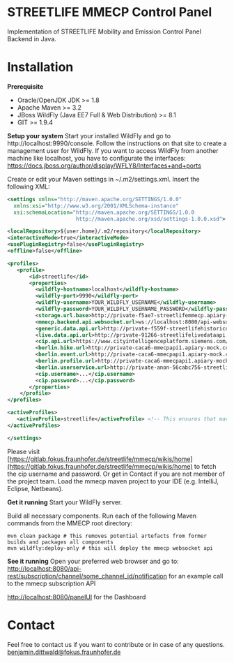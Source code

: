 # STREETLIFE MMECP Control Panel

Implementation of STREETLIFE Mobility and Emission Control Panel Backend in Java.


# Installation

**Prerequisite**
 * Oracle/OpenJDK JDK >= 1.8
 * Apache Maven >= 3.2
 * JBoss WildFly (Java EE7 Full & Web Distribution) >= 8.1
 * GIT >= 1.9.4

**Setup your system**
Start your installed WildFly and go to ​http://localhost:9990/console. Follow the instructions on that site to create a management user for WildFly. If you want to access WildFly from another machine like localhost, you have to configurate the interfaces: ​https://docs.jboss.org/author/display/WFLY8/Interfaces+and+ports

Create or edit your Maven settings in ~/.m2/settings.xml. Insert the following XML:

```xml
<settings xmlns="http://maven.apache.org/SETTINGS/1.0.0"
  xmlns:xsi="http://www.w3.org/2001/XMLSchema-instance"
  xsi:schemaLocation="http://maven.apache.org/SETTINGS/1.0.0
                      http://maven.apache.org/xsd/settings-1.0.0.xsd">

<localRepository>${user.home}/.m2/repository</localRepository>
<interactiveMode>true</interactiveMode>
<usePluginRegistry>false</usePluginRegistry>
<offline>false</offline>

<profiles>
   <profile>
       <id>streetlife</id>
       <properties>
         <wildfly-hostname>localhost</wildfly-hostname>
         <wildfly-port>9990</wildfly-port>
         <wildfly-username>YOUR_WILDFLY_USERNAME</wildfly-username>
         <wildfly-password>YOUR_WILDFLY_USERNAME_PASSWORD</wildfly-password>
         <storage.url.base>http://private-f5ae7-streetlifemmecp.apiary-mock.com</storage.url.base>
         <mmecp.backend.api.websocket.url>ws://localhost:8080/api-websocket/</mmecp.backend.api.websocket.url>
         <generic.data.api.url>http://private-f559f-streetlifehistoricdataapi.apiary-mock.com</generic.data.api.url>
         <live.data.api.url>http://private-91266-streetlifelivedataapi.apiary-mock.com</live.data.api.url>
         <cip.api.url>https://www.cityintelligenceplatform.siemens.com/cip-mobility/rest/streetlife/parkride</cip.api.url>
         <berlin.bike.url>http://private-caca6-mmecpapi1.apiary-mock.com/cip-mobilityguidance/rest/mobilityguidance/bike</berlin.bike.url>
         <berlin.event.url>http://private-caca6-mmecpapi1.apiary-mock.com/cip-mobilityguidance/rest/mobilityguidance/event</berlin.event.url>
         <berlin.profile.url>http://private-caca6-mmecpapi1.apiary-mock.com/cip-mobilityguidance/rest/mobilityguidance/profile</berlin.profile.url>
         <berlin.userservice.url>http://private-anon-56cabc756-streetlifeuserservicev2.apiary-mock.com</berlin.userservice.url>
         <cip.username>...</cip.username>
         <cip.password>...</cip.password>
       </properties>
    </profile>
</profiles>

<activeProfiles>
   <activeProfile>streetlife</activeProfile> <!-- This ensures that maven is using the streetlife profile with each run -->
</activeProfiles>

</settings>
```

Please visit [https://gitlab.fokus.fraunhofer.de/streetlife/mmecp/wikis/home](https://gitlab.fokus.fraunhofer.de/streetlife/mmecp/wikis/home) to fetch the cip username and password.
Or get in Contact if you are not member of the project team. Load the mmecp maven project to your IDE (e.g. IntelliJ, Eclipse, Netbeans).

**Get it running**
Start your WildFly server.

Build all necessary components. Run each of the following Maven commands from the MMECP root directory:
```mvn
mvn clean package # This removes potential artefacts from former builds and packages all components
mvn wildfly:deploy-only # this will deploy the mmecp websocket api
```

**See it running**
Open your preferred web browser and go to:
[http://localhost:8080/api-rest/subscription/channel/some_channel_id/notification](http://localhost:8080/api-rest/subscription/channel/some_channel_id/notification)  for an example call to the mmecp subscription API

[http://localhost:8080/panelUI](http://localhost:8080/panelUI) 
for the Dashboard

# Contact
Feel free to contact us if you want to contribute or in case of any questions.
benjamin.dittwald@fokus.fraunhofer.de
